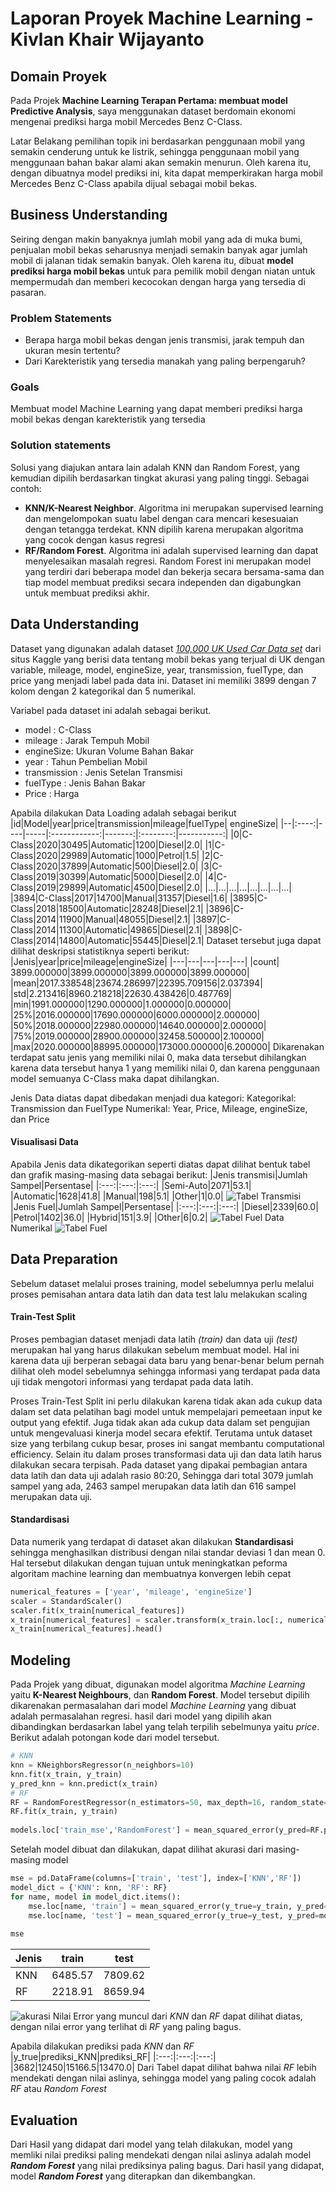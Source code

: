 # Laporan Proyek Machine Learning - Kivlan Khair Wijayanto

## Domain Proyek
Pada Projek **Machine Learning Terapan Pertama: membuat model Predictive Analysis**, saya menggunakan dataset berdomain ekonomi mengenai prediksi harga mobil Mercedes Benz C-Class.

Latar Belakang pemilihan topik ini berdasarkan penggunaan mobil yang semakin cenderung untuk ke listrik, sehingga penggunaan mobil yang menggunaan bahan bakar alami akan semakin menurun. Oleh karena itu, dengan dibuatnya model prediksi ini, kita dapat memperkirakan harga mobil Mercedes Benz C-Class apabila dijual sebagai mobil bekas. 
## Business Understanding
Seiring dengan makin banyaknya jumlah mobil yang ada di muka bumi, penjualan mobil bekas seharusnya menjadi semakin banyak agar jumlah mobil di jalanan tidak semakin banyak. Oleh karena itu, dibuat **model prediksi harga mobil bekas** untuk para pemilik mobil dengan niatan untuk mempermudah dan memberi kecocokan dengan harga yang tersedia di pasaran.
### Problem Statements
 - Berapa harga mobil bekas dengan jenis transmisi, jarak tempuh dan ukuran mesin tertentu?
 - Dari Karekteristik yang tersedia manakah yang paling berpengaruh?
### Goals
Membuat model Machine Learning yang dapat memberi prediksi harga mobil bekas dengan karekteristik yang tersedia

### Solution statements
Solusi yang diajukan antara lain adalah KNN dan Random Forest, yang kemudian dipilih berdasarkan tingkat akurasi yang paling tinggi.
Sebagai contoh:
- **KNN/K-Nearest Neighbor**. Algoritma ini merupakan supervised learning dan mengelompokan suatu label dengan cara mencari kesesuaian dengan tetangga terdekat. KNN dipilih karena merupakan algoritma yang cocok dengan kasus regresi
- **RF/Random Forest**. Algoritma ini adalah supervised learning dan dapat menyelesaikan masalah regresi. Random Forest ini merupakan model yang terdiri dari beberapa model dan bekerja secara bersama-sama dan tiap model membuat prediksi secara independen dan digabungkan untuk membuat prediksi akhir. 

## Data Understanding
Dataset yang digunakan adalah dataset [*100,000 UK Used Car Data set*](https://www.kaggle.com/adityadesai13/used-car-dataset-ford-and-mercedes?select=cclass.csv) dari situs Kaggle yang berisi data tentang mobil bekas yang terjual di UK dengan variable, mileage, model, engineSize, year, transmission, fuelType, dan price yang menjadi label pada data ini. Dataset ini memiliki 3899 dengan 7 kolom dengan 2 kategorikal dan 5 numerikal.

Variabel pada dataset ini adalah sebagai berikut.
- model : C-Class
- mileage : Jarak Tempuh Mobil
- engineSize: Ukuran Volume Bahan Bakar
- year : Tahun Pembelian Mobil
- transmission : Jenis Setelan Transmisi
- fuelType : Jenis Bahan Bakar
- Price : Harga 

Apabila dilakukan Data Loading adalah sebagai berikut
|id|Model|year|price|transmission|mileage|fuelType| engineSize|
|--|:----:|----|-----|:------------:|-------:|:--------:|-----------:|
|0|C-Class|2020|30495|Automatic|1200|Diesel|2.0|
|1|C-Class|2020|29989|Automatic|1000|Petrol|1.5|
|2|C-Class|2020|37899|Automatic|500|Diesel|2.0|
|3|C-Class|2019|30399|Automatic|5000|Diesel|2.0|
|4|C-Class|2019|29899|Automatic|4500|Diesel|2.0|
|...|...|...|...|...|...|...|...|
|3894|C-Class|2017|14700|Manual|31357|Diesel|1.6|
|3895|C-Class|2018|18500|Automatic|28248|Diesel|2.1|
|3896|C-Class|2014|11900|Manual|48055|Diesel|2.1|
|3897|C-Class|2014|11300|Automatic|49865|Diesel|2.1|
|3898|C-Class|2014|14800|Automatic|55445|Diesel|2.1|
Dataset tersebut juga dapat dilihat deskripsi statistiknya seperti berikut:
|Jenis|year|price|mileage|engineSize|
|---|---|---|---|---|
|count|	3899.000000|3899.000000|3899.000000|3899.000000|
|mean|2017.338548|23674.286997|22395.709156|2.037394|
|std|2.213416|8960.218218|22630.438426|0.487769|
|min|1991.000000|1290.000000|1.000000|0.000000|
|25%|2016.000000|17690.000000|6000.000000|2.000000|
|50%|2018.000000|22980.000000|14640.000000|2.000000|
|75%|2019.000000|28900.000000|32458.500000|2.100000|
|max|2020.000000|88995.000000|173000.000000|6.200000|
Dikarenakan terdapat satu jenis yang memiliki nilai 0, maka data tersebut dihilangkan karena data tersebut hanya 1 yang memiliki nilai 0, dan karena penggunaan model semuanya C-Class maka dapat dihilangkan.

Jenis Data diatas dapat dibedakan menjadi dua kategori:
Kategorikal: Transmission dan FuelType
Numerikal: Year, Price, Mileage, engineSize, dan Price

#### Visualisasi Data
Apabila Jenis data dikategorikan seperti diatas dapat dilihat bentuk tabel dan grafik masing-masing data sebagai berikut:
|Jenis transmisi|Jumlah Sampel|Persentase|
|:---:|:---:|:---:|
|Semi-Auto|2071|53.1|
|Automatic|1628|41.8|
|Manual|198|5.1|
|Other|1|0.0|
![Tabel Transmisi](https://raw.githubusercontent.com/plannnn/assetspenting/main/assetMLT/MLT_transmission.png)
|Jenis Fuel|Jumlah Sampel|Persentase|
|:---:|:---:|:---:|
|Diesel|2339|60.0|
|Petrol|1402|36.0|
|Hybrid|151|3.9|
|Other|6|0.2|
![Tabel Fuel](https://github.com/plannnn/assetspenting/blob/main/assetMLT/MLT_fuelType.png?raw=true)
Data Numerikal
![Tabel Fuel](https://github.com/plannnn/assetspenting/blob/main/assetMLT/MLT_numerikal.png?raw=true)
## Data Preparation
Sebelum dataset melalui proses training, model sebelumnya perlu melalui proses pemisahan antara data latih dan data test lalu melakukan scaling
#### Train-Test Split
Proses pembagian dataset menjadi data latih *(train)* dan data uji *(test)* merupakan hal yang harus dilakukan sebelum membuat model. Hal ini karena data uji berperan sebagai data baru yang benar-benar belum pernah dilihat oleh model sebelumnya sehingga informasi yang terdapat pada data uji tidak mengotori informasi yang terdapat pada data latih.

Proses Train-Test Split ini perlu dilakukan karena tidak akan ada cukup data dalam set data pelatihan bagi model untuk mempelajari pemeetaan input ke output yang efektif. Juga tidak akan ada cukup data dalam set pengujian untuk mengevaluasi kinerja model secara efektif. Terutama untuk dataset size yang terbilang cukup besar, proses ini sangat membantu computational efficiency. Selain itu dalam proses transformasi data uji dan data latih harus dilakukan secara terpisah. Pada dataset yang dipakai pembagian antara data latih dan data uji adalah rasio 80:20, Sehingga dari total 3079 jumlah sampel yang ada, 2463 sampel merupakan data latih dan 616 sampel merupakan data uji.
#### Standardisasi
Data numerik yang terdapat di dataset akan dilakukan **Standardisasi** sehingga menghasilkan distribusi dengan nilai standar deviasi 1 dan mean 0. Hal tersebut dilakukan dengan tujuan untuk meningkatkan peforma algoritam machine learning dan membuatnya konvergen lebih cepat
```python
numerical_features = ['year', 'mileage', 'engineSize']
scaler = StandardScaler()
scaler.fit(x_train[numerical_features])
x_train[numerical_features] = scaler.transform(x_train.loc[:, numerical_features])
x_train[numerical_features].head()
```
## Modeling
Pada Projek yang dibuat, digunakan model algoritma *Machine Learning* yaitu **K-Nearest Neighbours**, dan **Random Forest**. Model tersebut dipilih dikarenakan permasalahan dari model *Machine Learning* yang dibuat adalah permasalahan regresi. hasil dari model yang dipilih akan dibandingkan berdasarkan label yang telah terpilih sebelmunya yaitu *price*. Berikut adalah potongan kode dari model tersebut.
```python
# KNN
knn = KNeighborsRegressor(n_neighbors=10)
knn.fit(x_train, y_train)
y_pred_knn = knn.predict(x_train)
# RF
RF = RandomForestRegressor(n_estimators=50, max_depth=16, random_state=55, n_jobs=-1, min_samples_split=3)
RF.fit(x_train, y_train)
 
models.loc['train_mse','RandomForest'] = mean_squared_error(y_pred=RF.predict(x_train), y_true=y_train)   
```
Setelah model dibuat dan dilakukan, dapat dilihat akurasi dari masing-masing model
```python
mse = pd.DataFrame(columns=['train', 'test'], index=['KNN','RF'])
model_dict = {'KNN': knn, 'RF': RF}
for name, model in model_dict.items():
    mse.loc[name, 'train'] = mean_squared_error(y_true=y_train, y_pred=model.predict(x_train))/1e3 
    mse.loc[name, 'test'] = mean_squared_error(y_true=y_test, y_pred=model.predict(x_test))/1e3
 
mse
```

|Jenis|train|test|
|---|---|---|
|KNN|6485.57|7809.62|
|RF|2218.91|8659.94|
![akurasi](https://github.com/plannnn/assetspenting/blob/main/assetMLT/MLT_akurasi.png?raw=true)
Nilai Error yang muncul dari *KNN* dan *RF* dapat dilihat diatas, dengan nilai error yang terlihat di *RF* yang paling bagus.

Apabila dilakukan prediksi pada *KNN* dan *RF*
|y_true|prediksi_KNN|prediksi_RF|
|:---:|:---:|:---:|
|3682|12450|15166.5|13470.0|
Dari Tabel dapat dilihat bahwa nilai *RF* lebih mendekati dengan nilai aslinya, sehingga model yang paling cocok adalah *RF* atau *Random Forest*
## Evaluation
Dari Hasil yang didapat dari model yang telah dilakukan, model yang memliki nilai prediksi paling mendekati dengan nilai aslinya adalah model ***Random Forest*** yang nilai prediksinya paling bagus. Dari hasil yang didapat, model ***Random Forest*** yang diterapkan dan dikembangkan.
